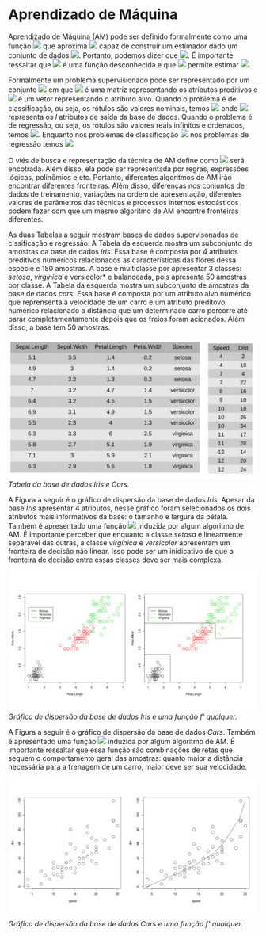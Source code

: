  # Aprendizado de Máquina

Aprendizado de Máquina (AM) pode ser definido formalmente como uma função <img src="https://render.githubusercontent.com/render/math?math=f'"/> que aproxima <img src="https://render.githubusercontent.com/render/math?math=f"/> capaz de construir um estimador dado um conjunto de dados   <img src="https://render.githubusercontent.com/render/math?math=(X, y)"/>. Portanto, podemos dizer que <img src="https://render.githubusercontent.com/render/math?math=\{ (X, y) \|  f'(X) \approx f(X)\}"/>. É importante ressaltar que <img src="https://render.githubusercontent.com/render/math?math=f"/> é uma função desconhecida e que <img src="https://render.githubusercontent.com/render/math?math=f'"/> permite estimar <img src="https://render.githubusercontent.com/render/math?math=f"/>.

Formalmente um problema supervisionado pode ser representado por um conjunto <img src="https://render.githubusercontent.com/render/math?math=(X, y)"/> em que <img src="https://render.githubusercontent.com/render/math?math=X"/> é uma matriz representando os atributos preditivos e <img src="https://render.githubusercontent.com/render/math?math=y"/> é um vetor representando o atributo alvo. Quando o problema é de classificação, ou seja, os rótulos são valores nominais, temos <img src="https://render.githubusercontent.com/render/math?math=y = \{c_1, c_2,...c_l \}"/> onde <img src="https://render.githubusercontent.com/render/math?math=c_l"/> representa os *l* atributos de saída da base de dados. Quando o problema é de regressão, ou seja, os rótulos são valores reais infinitos e ordenados, temos <img src="https://render.githubusercontent.com/render/math?math=y = \mathbb{R}"/>. Enquanto nos problemas de classificação <img src="https://render.githubusercontent.com/render/math?math=f'(X_i) \in \{c_1, c_2,...c_l\}"/> nos problemas de regressão temos <img src="https://render.githubusercontent.com/render/math?math=f'(X_i) \in \mathbb{R}"/>

O viés de busca e representação da técnica de AM define como <img src="https://render.githubusercontent.com/render/math?math=f'"/> será encotrada. Além disso, ela pode ser representada por regras, expressões lógicas, polinômios e etc. Portanto, diferentes algoritmos de AM irão encontrar diferentes fronteiras. Além disso, diferenças nos conjuntos de dados de treinamento, variações na ordem de apresentação, diferentes valores de parâmetros das técnicas e processos internos estocásticos podem fazer com que um mesmo algoritmo de AM encontre fronteiras diferentes.

As duas Tabelas a seguir mostram bases de dados supervisonadas de clssificação e regressão. A Tabela da esquerda mostra um subconjunto de amostras da base de dados *iris*. Essa base é composta por 4 atributos preditivos numéricos relacionados as características das flores dessa espécie e 150 amostras. A base é multiclasse por apresentar 3 classes: *setosa*, *virgínica* e versicolor* e balanceada, pois apresenta 50 amostras por classe. A Tabela da esquerda mostra um subconjunto de amostras da base de dados *cars*.  Essa base é composta por um atributo alvo numérico que reprensenta a velocidade de um carro e um atributo preditovo numérico relacionado a distância que um determinado carro percorre até parar completamentamente depois que os freios foram acionados. Além disso, a base tem 50 amostras.

![](bases.png) *Tabela da base de dados Iris e Cars.*

A Figura a seguir é o gráfico de dispersão da base de dados *Iris*. Apesar da base *Iris* apresentar 4 atributos, nesse gráfico foram selecionados os dois atributos mais informativos da base: o tamanho e largura da pétala. Também é apresentado uma função <img src="https://render.githubusercontent.com/render/math?math=f'"/> induzida por algum algoritmo de AM. É importante perceber que enquanto a classe *setosa* é linearmente separável das outras, a classe *virgínica* e *versicolor* apresentam um fronteira de decisão não linear. Isso pode ser um inidicativo de que a fronteira de decisão entre essas classes deve ser mais complexa.  

![](iris_model.png) *Gráfico de dispersão da base de dados Iris e uma função f' qualquer.*

A Figura a seguir é o gráfico de dispersão da base de dados *Cars*. Também é apresentado uma função <img src="https://render.githubusercontent.com/render/math?math=f'"/> induzida por algum algoritmo de AM. É importante ressaltar que essa função são combinações de retas que seguem o comportamento geral das amostras: quanto maior a distância necessária para a frenagem de um carro, maior deve ser sua velocidade. 

![](cars_model.png) *Gráfico de dispersão da base de dados Cars e uma função f' qualquer.*

